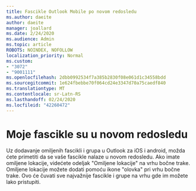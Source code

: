 ```yaml
---
title: Fascikle Outlook Mobile po novom redosledu
ms.author: daeite
author: daeite
manager: joallard
ms.date: 2/24/2020
ms.audience: Admin
ms.topic: article
ROBOTS: NOINDEX, NOFOLLOW
localization_priority: Normal
ms.custom:
- "3072"
- "9001111"
ms.openlocfilehash: 2dbb0992534f7a385b2830f08e061d1c34558bdd
ms.sourcegitcommit: 1e624fbebbe70f064cd24e3347d70a75caedf840
ms.translationtype: MT
ms.contentlocale: sr-Latn-RS
ms.lasthandoff: 02/24/2020
ms.locfileid: "42260472"
---
```

# <a name="my-folders-are-in-a-new-order"></a>Moje fascikle su u novom redosledu

Uz dodavanje omiljenih fascikli i grupa u Outlook za iOS i android, možda ćete primetiti da se vaše fascikle nalaze u novom redosledu. Ako imate omiljene lokacije, videćete odeljak "Omiljene lokacije" na vrhu bočne trake. Omiljene lokacije možete dodati pomoću ikone "olovka" pri vrhu bočne trake. Ovo će čuvati sve najvažnije fascikle i grupe na vrhu gde im možete lako pristupiti.